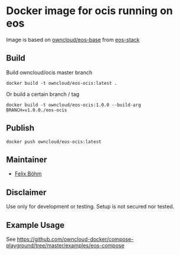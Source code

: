 # Docker image for ocis running on eos

Image is based on [owncloud/eos-base](https://hub.docker.com/r/owncloud/eos-base) from [eos-stack](https://github.com/owncloud-docker/eos-stack)

## Build
Build owncloud/ocis master branch
```shell
docker build -t owncloud/eos-ocis:latest .
```

Or build a certain branch / tag
```shell
docker build -t owncloud/eos-ocis:1.0.0 --build-arg BRANCH=v1.0.0./eos-ocis
```

## Publish
```shell
docker push owncloud/eos-ocis:latest
```

## Maintainer

  * [Felix Böhm](https://github.com/felixboehm)

## Disclaimer
Use only for development or testing. Setup is not secured nor tested.

## Example Usage

See <https://github.com/owncloud-docker/compose-playground/tree/master/examples/eos-compose>
